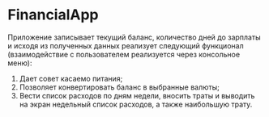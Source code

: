 # FinancialApp
Приложение записывает текущий баланс, количество дней до зарплаты и исходя из полученных данных реализует следующий функционал (взаимодействие с пользователем реализуется через консольное меню):
1) Дает совет касаемо питания;
2) Позволяет конвертировать баланс в выбранные валюты;
3) Вести список расходов по дням недели, вносить траты и выводить на экран недельный список расходов, а также наибольшую трату. 
